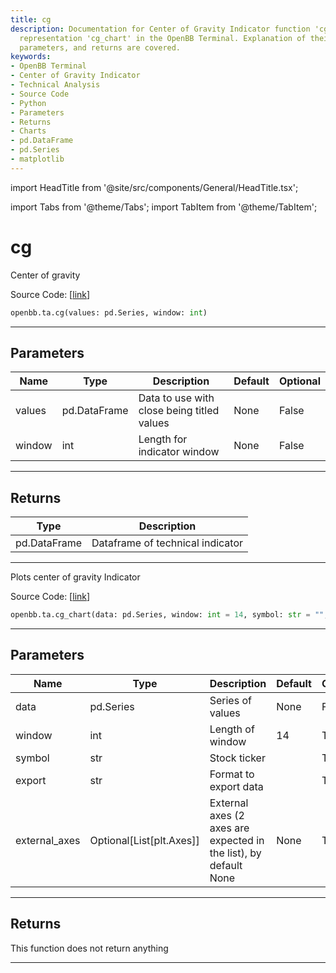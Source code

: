 ```yaml
---
title: cg
description: Documentation for Center of Gravity Indicator function 'cg' and its graphical
  representation 'cg_chart' in the OpenBB Terminal. Explanation of their source code,
  parameters, and returns are covered.
keywords:
- OpenBB Terminal
- Center of Gravity Indicator
- Technical Analysis
- Source Code
- Python
- Parameters
- Returns
- Charts
- pd.DataFrame
- pd.Series
- matplotlib
---
```


import HeadTitle from '@site/src/components/General/HeadTitle.tsx';

<HeadTitle title="cg - Ta - Reference | OpenBB SDK Docs" />

import Tabs from '@theme/Tabs';
import TabItem from '@theme/TabItem';

# cg

<Tabs>
<TabItem value="model" label="Model" default>

Center of gravity

Source Code: [[link](https://github.com/OpenBB-finance/OpenBBTerminal/tree/main/openbb_terminal/common/technical_analysis/momentum_model.py#L189)]

```python
openbb.ta.cg(values: pd.Series, window: int)
```

---

## Parameters

| Name | Type | Description | Default | Optional |
| ---- | ---- | ----------- | ------- | -------- |
| values | pd.DataFrame | Data to use with close being titled values | None | False |
| window | int | Length for indicator window | None | False |


---

## Returns

| Type | Description |
| ---- | ----------- |
| pd.DataFrame | Dataframe of technical indicator |
---

</TabItem>
<TabItem value="view" label="Chart">

Plots center of gravity Indicator

Source Code: [[link](https://github.com/OpenBB-finance/OpenBBTerminal/tree/main/openbb_terminal/common/technical_analysis/momentum_view.py#L499)]

```python
openbb.ta.cg_chart(data: pd.Series, window: int = 14, symbol: str = "", export: str = "", external_axes: Optional[List[matplotlib.axes._axes.Axes]] = None)
```

---

## Parameters

| Name | Type | Description | Default | Optional |
| ---- | ---- | ----------- | ------- | -------- |
| data | pd.Series | Series of values | None | False |
| window | int | Length of window | 14 | True |
| symbol | str | Stock ticker |  | True |
| export | str | Format to export data |  | True |
| external_axes | Optional[List[plt.Axes]] | External axes (2 axes are expected in the list), by default None | None | True |


---

## Returns

This function does not return anything

---

</TabItem>
</Tabs>
